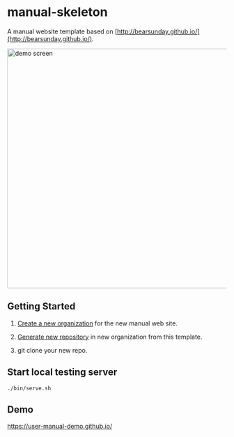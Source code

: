 # manual-skeleton

A manual website template based on [http://bearsunday.github.io/](http://bearsunday.github.io/).

<img width="550" alt="demo screen" src="https://user-images.githubusercontent.com/529021/143152197-6a988981-87bb-4da4-8a5b-f9abbe8dfe60.png">

## Getting Started

1. [Create a new organization](https://docs.github.com/en/organizations/collaborating-with-groups-in-organizations/creating-a-new-organization-from-scratch) for the new manual web site.

2. [Generate new repository](https://github.blog/2019-06-06-generate-new-repositories-with-repository-templates/) in new organization from this template.

3. git clone your new repo.

## Start local testing server

```
./bin/serve.sh
```

## Demo

https://user-manual-demo.github.io/
